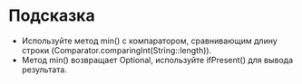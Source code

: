 # Подсказка

- Используйте метод min() с компаратором, сравнивающим длину строки (Comparator.comparingInt(String::length)).
- Метод min() возвращает Optional, используйте ifPresent() для вывода результата.
